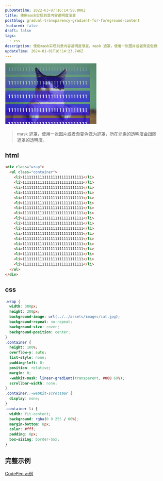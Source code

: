 ```yaml
---
pubDatetime: 2022-03-07T16:14:58.000Z
title: 使用mask实现前景内容透明度渐变
postSlug: gradual-transparency-gradient-for-foreground-content
featured: false
draft: false
tags:
  - css
description: 使用mask实现前景内容透明度渐变。mask 遮罩，使用一张图片或者渐变色做为遮罩，所在元素的透明度会跟随遮罩的透明度。
updateTime: 2024-01-01T16:14:23.746Z
---
```


![使用mask实现前景内容透明度渐变](../../assets/images/gradual-transparency-gradient-for-foreground-content.gif)

> mask 遮罩，使用一张图片或者渐变色做为遮罩，所在元素的透明度会跟随遮罩的透明度。

## html

```html
<div class="wrap">
  <ul class="container">
    <li>1111111111111111111111111111</li>
    <li>1111111111111111111111111111</li>
    <li>1111111111111111111111111111</li>
    <li>1111111111111111111111111111</li>
    <li>1111111111111111111111111111</li>
    <li>1111111111111111111111111111</li>
    <li>1111111111111111111111111111</li>
    <li>1111111111111111111111111111</li>
    <li>1111111111111111111111111111</li>
    <li>1111111111111111111111111111</li>
    <li>1111111111111111111111111111</li>
    <li>1111111111111111111111111111</li>
    <li>1111111111111111111111111111</li>
    <li>1111111111111111111111111111</li>
    <li>1111111111111111111111111111</li>
    <li>1111111111111111111111111111</li>
    <li>1111111111111111111111111111</li>
    <li>1111111111111111111111111111</li>
  </ul>
</div>
```

## css

```css
.wrap {
  width: 300px;
  height: 200px;
  background-image: url(../../assets/images/cat.jpg);
  background-repeat: no-repeat;
  background-size: cover;
  background-position: center;
}
.container {
  height: 100%;
  overflow-y: auto;
  list-style: none;
  padding-left: 0;
  position: relative;
  margin: 0;
  -webkit-mask: linear-gradient(transparent, #000 60%);
  scrollbar-width: none;
}
.container::-webkit-scrollbar {
  display: none;
}
.container li {
  width: fit-content;
  background: rgba(0 0 255 / 60%);
  margin-bottom: 8px;
  color: #fff;
  padding: 8px;
  box-sizing: border-box;
}
```

## 完整示例

[CodePen 示例](https://codepen.io/wtto00/pen/OJOGMpm?editors=1100)
